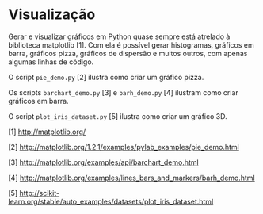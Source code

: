 # Visualização

Gerar e visualizar gráficos em Python quase sempre está atrelado à biblioteca matplotlib [1]. Com ela é possível gerar histogramas, gráficos em barra, gráficos pizza, gráficos de dispersão e muitos outros, com apenas algumas linhas de código.

O script `pie_demo.py` [2] ilustra como criar um gráfico pizza.

Os scripts `barchart_demo.py` [3] e `barh_demo.py` [4] ilustram como criar gráficos em barra.

O script `plot_iris_dataset.py` [5] ilustra como criar um gráfico 3D.

[1] http://matplotlib.org/

[2] http://matplotlib.org/1.2.1/examples/pylab_examples/pie_demo.html

[3] http://matplotlib.org/examples/api/barchart_demo.html

[4] http://matplotlib.org/examples/lines_bars_and_markers/barh_demo.html

[5] http://scikit-learn.org/stable/auto_examples/datasets/plot_iris_dataset.html
